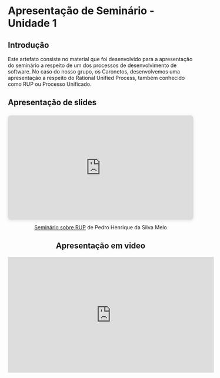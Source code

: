 # Apresentação de Seminário - Unidade 1

## Introdução

Este artefato consiste no material que foi desenvolvido para a apresentação do seminário a respeito de um dos processos de desenvolvimento de software. No caso do nosso grupo, os Caronetos, desenvolvemos uma apresentação a respeito do Rational Unified Process, também conhecido como RUP ou Processo Unificado.
## Apresentação de slides

<center>

<div style="position: relative; width: 100%; height: 0; padding-top: 56.2500%;
 padding-bottom: 0; box-shadow: 0 2px 8px 0 rgba(63,69,81,0.16); margin-top: 1.6em; margin-bottom: 0.9em; overflow: hidden;
 border-radius: 8px; will-change: transform;">
  <iframe loading="lazy" style="position: absolute; width: 100%; height: 100%; top: 0; left: 0; border: none; padding: 0;margin: 0;"
    src="https:&#x2F;&#x2F;www.canva.com&#x2F;design&#x2F;DAFg8eNsems&#x2F;view?embed" allowfullscreen="allowfullscreen" allow="fullscreen">
  </iframe>
</div>
<a href="https:&#x2F;&#x2F;www.canva.com&#x2F;design&#x2F;DAFg8eNsems&#x2F;view?utm_content=DAFg8eNsems&amp;utm_campaign=designshare&amp;utm_medium=embeds&amp;utm_source=link" target="_blank" rel="noopener">Seminário sobre RUP</a> de Pedro Henrique da Silva Melo

## Apresentação em video

<iframe width="560" height="315" src="https://www.youtube.com/embed/0jn-AWc_2kQ" title="YouTube video player" frameborder="0" allow="accelerometer; autoplay; clipboard-write; encrypted-media; gyroscope; picture-in-picture; web-share" allowfullscreen></iframe>

</center>